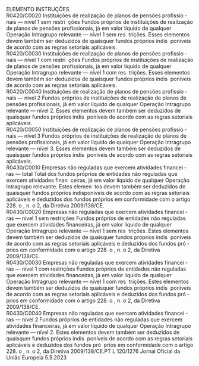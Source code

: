  
ELEMENTO  INSTRUÇÕES  
R0420/C0020  Instituições de realização de 
planos de pensões profissio ­
nais — nível 1 sem restri ­
ções  Fundos próprios de instituições de realização de planos de pensões profissionais, já 
em valor líquido de qualquer Operação Intragrupo relevante — nível 1 sem res ­
trições. 
Esses elementos devem também ser deduzidos de quaisquer fundos próprios indis ­
poníveis de acordo com as regras setoriais aplicáveis.  
R0420/C0030  Instituições de realização de 
planos de pensões profissio ­
nais — nível 1 com restri ­
ções  Fundos próprios de instituições de realização de planos de pensões profissionais, já 
em valor líquido de qualquer Operação Intragrupo relevante — nível 1 com res ­
trições. 
Esses elementos devem também ser deduzidos de quaisquer fundos próprios indis ­
poníveis de acordo com as regras setoriais aplicáveis.  
R0420/C0040  Instituições de realização de 
planos de pensões profissio ­
nais — nível 2  Fundos próprios de instituições de realização de planos de pensões profissionais, já 
em valor líquido de qualquer Operação Intragrupo relevante — nível 2. 
Esses elementos devem também ser deduzidos de quaisquer fundos próprios indis ­
poníveis de acordo com as regras setoriais aplicáveis.  
R0420/C0050  Instituições de realização de 
planos de pensões profissio ­
nais — nível 3  Fundos próprios de instituições de realização de planos de pensões profissionais, já 
em valor líquido de qualquer Operação Intragrupo relevante — nível 3. 
Esses elementos devem também ser deduzidos de quaisquer fundos próprios indis ­
poníveis de acordo com as regras setoriais aplicáveis.  
R0430/C0010  Empresas não reguladas que 
exercem atividades financei ­
ras — total  Total dos fundos próprios de entidades não reguladas que exercem atividades finan ­
ceiras, já em valor líquido de qualquer Operação Intragrupo relevante. Estes elemen ­
tos devem também ser deduzidos de quaisquer fundos próprios indisponíveis de 
acordo com as regras setoriais aplicáveis e deduzidos dos fundos próprios em 
conformidade com o artigo 228.  o , n.  o 2, da Diretiva 2009/138/CE.  
R0430/C0020  Empresas não reguladas que 
exercem atividades financei ­
ras — nível 1 sem restrições  Fundos próprios de entidades não reguladas que exercem atividades financeiras, já 
em valor líquido de qualquer Operação Intragrupo relevante — nível 1 sem res ­
trições. 
Estes elementos devem também ser deduzidos de quaisquer fundos próprios indis ­
poníveis de acordo com as regras setoriais aplicáveis e deduzidos dos fundos pró ­
prios em conformidade com o artigo 228.  o , n.  o 2, da Diretiva 2009/138/CE.  
R0430/C0030  Empresas não reguladas que 
exercem atividades financei ­
ras — nível 1 com restrições  Fundos próprios de entidades não reguladas que exercem atividades financeiras, já 
em valor líquido de qualquer Operação Intragrupo relevante — nível 1 com res ­
trições. 
Estes elementos devem também ser deduzidos de quaisquer fundos próprios indis ­
poníveis de acordo com as regras setoriais aplicáveis e deduzidos dos fundos pró ­
prios em conformidade com o artigo 228.  o , n.  o 2, da Diretiva 2009/138/CE.  
R0430/C0040  Empresas não reguladas que 
exercem atividades financei ­
ras — nível 2  Fundos próprios de entidades não reguladas que exercem atividades financeiras, já 
em valor líquido de qualquer Operação Intragrupo relevante — nível 2. 
Estes elementos devem também ser deduzidos de quaisquer fundos próprios indis ­
poníveis de acordo com as regras setoriais aplicáveis e deduzidos dos fundos pró ­
prios em conformidade com o artigo 228.  o , n.  o 2, da Diretiva 2009/138/CE.PT  L 120/1276 Jornal Oficial da União Europeia 5.5.2023